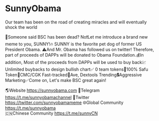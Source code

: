 # SunnyObama
Our team has been on the road of creating miracles and will eventually shock the world

👻Someone said BSC has been dead? No❗️Let me introduce a brand new meme to you, SUNNY!🔥 SUNNY is the favorite pet dog of former US President Obama. ⚠️And Mr. Obama has followed us on twitter! Therefore, part of proceeds of DAPPs will be donated to Obama Foundation.💰In addition, Most of the proceeds from DAPPs will be used to buy back💹Unlimited buybacks to design bullish chart✅ 0 team tokens🔰100% Safu Token🚀CMC/CGK Fast-tracked🔆Ave, Dextools Trending💲Aggressive Marketing✅Come on, Let's make BSC great again!
 
🌎Website https://sunnyobama.com 
🪩Telegram https://t.me/sunnyobamachannel
🤖Twitter https://twitter.com/sunnyobamameme
🌐Global Community https://t.me/sunnyobama  
🇨🇳Chinese Community https://t.me/sunnyCN
